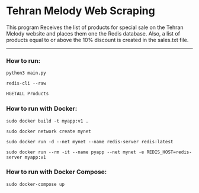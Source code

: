 # Tehran Melody Web Scraping 

This program Receives the list of products for special sale on the Tehran Melody website and places them one the Redis database. Also, a list of products equal to or above the 10% discount is created in the sales.txt file.

---

### **How to run**:

```
python3 main.py

redis-cli --raw

HGETALL Products
```

### **How to run with Docker**:

```
sudo docker build -t myapp:v1 .

sudo docker network create mynet

sudo docker run -d --net mynet --name redis-server redis:latest

sudo docker run --rm -it --name pyapp --net mynet -e REDIS_HOST=redis-server myapp:v1
```

### **How to run with Docker Compose**:

```
sudo docker-compose up
```


